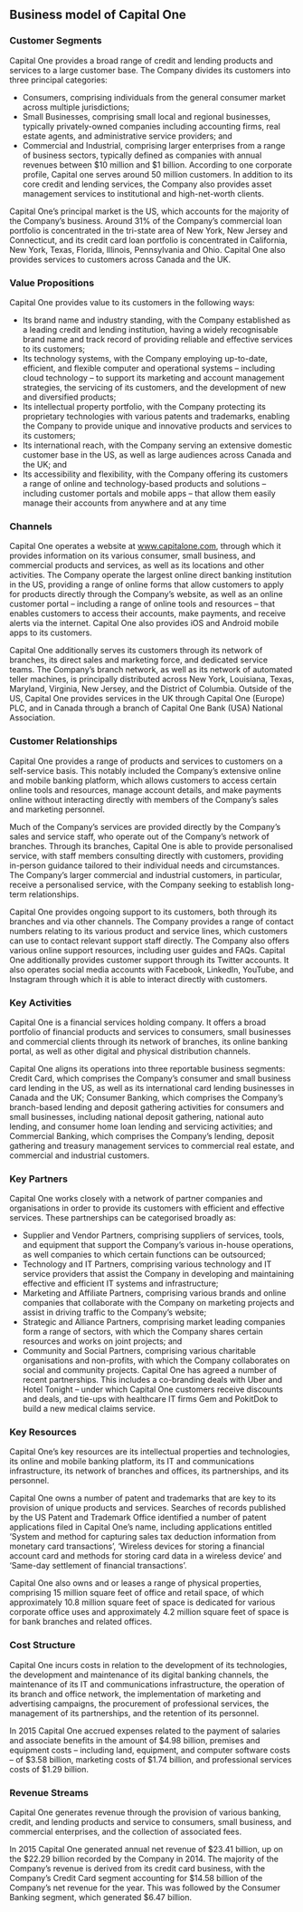 Business model of Capital One
-----------------------------

 ### Customer Segments

 Capital One provides a broad range of credit and lending products and services to a large customer base. The Company divides its customers into three principal categories:

  * Consumers, comprising individuals from the general consumer market across multiple jurisdictions;
 * Small Businesses, comprising small local and regional businesses, typically privately-owned companies including accounting firms, real estate agents, and administrative service providers; and
 * Commercial and Industrial, comprising larger enterprises from a range of business sectors, typically defined as companies with annual revenues between $10 million and $1 billion.
  According to one corporate profile, Capital one serves around 50 million customers. In addition to its core credit and lending services, the Company also provides asset management services to institutional and high-net-worth clients.

 Capital One’s principal market is the US, which accounts for the majority of the Company’s business. Around 31% of the Company’s commercial loan portfolio is concentrated in the tri-state area of New York, New Jersey and Connecticut, and its credit card loan portfolio is concentrated in California, New York, Texas, Florida, Illinois, Pennsylvania and Ohio. Capital One also provides services to customers across Canada and the UK.

 ### Value Propositions

 Capital One provides value to its customers in the following ways:

  * Its brand name and industry standing, with the Company established as a leading credit and lending institution, having a widely recognisable brand name and track record of providing reliable and effective services to its customers;
 * Its technology systems, with the Company employing up-to-date, efficient, and flexible computer and operational systems – including cloud technology – to support its marketing and account management strategies, the servicing of its customers, and the development of new and diversified products;
 * Its intellectual property portfolio, with the Company protecting its proprietary technologies with various patents and trademarks, enabling the Company to provide unique and innovative products and services to its customers;
 * Its international reach, with the Company serving an extensive domestic customer base in the US, as well as large audiences across Canada and the UK; and
 * Its accessibility and flexibility, with the Company offering its customers a range of online and technology-based products and solutions – including customer portals and mobile apps – that allow them easily manage their accounts from anywhere and at any time
  ### Channels

 Capital One operates a website at www.capitalone.com, through which it provides information on its various consumer, small business, and commercial products and services, as well as its locations and other activities. The Company operate the largest online direct banking institution in the US, providing a range of online forms that allow customers to apply for products directly through the Company’s website, as well as an online customer portal – including a range of online tools and resources – that enables customers to access their accounts, make payments, and receive alerts via the internet. Capital One also provides iOS and Android mobile apps to its customers.

 Capital One additionally serves its customers through its network of branches, its direct sales and marketing force, and dedicated service teams. The Company’s branch network, as well as its network of automated teller machines, is principally distributed across New York, Louisiana, Texas, Maryland, Virginia, New Jersey, and the District of Columbia. Outside of the US, Capital One provides services in the UK through Capital One (Europe) PLC, and in Canada through a branch of Capital One Bank (USA) National Association.

 ### Customer Relationships

 Capital One provides a range of products and services to customers on a self-service basis. This notably included the Company’s extensive online and mobile banking platform, which allows customers to access certain online tools and resources, manage account details, and make payments online without interacting directly with members of the Company’s sales and marketing personnel.

 Much of the Company’s services are provided directly by the Company’s sales and service staff, who operate out of the Company’s network of branches. Through its branches, Capital One is able to provide personalised service, with staff members consulting directly with customers, providing in-person guidance tailored to their individual needs and circumstances. The Company’s larger commercial and industrial customers, in particular, receive a personalised service, with the Company seeking to establish long-term relationships.

 Capital One provides ongoing support to its customers, both through its branches and via other channels. The Company provides a range of contact numbers relating to its various product and service lines, which customers can use to contact relevant support staff directly. The Company also offers various online support resources, including user guides and FAQs. Capital One additionally provides customer support through its Twitter accounts. It also operates social media accounts with Facebook, LinkedIn, YouTube, and Instagram through which it is able to interact directly with customers.

 ### Key Activities

 Capital One is a financial services holding company. It offers a broad portfolio of financial products and services to consumers, small businesses and commercial clients through its network of branches, its online banking portal, as well as other digital and physical distribution channels.

 Capital One aligns its operations into three reportable business segments: Credit Card, which comprises the Company’s consumer and small business card lending in the US, as well as its international card lending businesses in Canada and the UK; Consumer Banking, which comprises the Company’s branch-based lending and deposit gathering activities for consumers and small businesses, including national deposit gathering, national auto lending, and consumer home loan lending and servicing activities; and Commercial Banking, which comprises the Company’s lending, deposit gathering and treasury management services to commercial real estate, and commercial and industrial customers.

 ### Key Partners

 Capital One works closely with a network of partner companies and organisations in order to provide its customers with efficient and effective services. These partnerships can be categorised broadly as:

  * Supplier and Vendor Partners, comprising suppliers of services, tools, and equipment that support the Company’s various in-house operations, as well companies to which certain functions can be outsourced;
 * Technology and IT Partners, comprising various technology and IT service providers that assist the Company in developing and maintaining effective and efficient IT systems and infrastructure;
 * Marketing and Affiliate Partners, comprising various brands and online companies that collaborate with the Company on marketing projects and assist in driving traffic to the Company’s website;
 * Strategic and Alliance Partners, comprising market leading companies form a range of sectors, with which the Company shares certain resources and works on joint projects; and
 * Community and Social Partners, comprising various charitable organisations and non-profits, with which the Company collaborates on social and community projects.
  Capital One has agreed a number of recent partnerships. This includes a co-branding deals with Uber and Hotel Tonight – under which Capital One customers receive discounts and deals, and tie-ups with healthcare IT firms Gem and PokitDok to build a new medical claims service.

 ### Key Resources

 Capital One’s key resources are its intellectual properties and technologies, its online and mobile banking platform, its IT and communications infrastructure, its network of branches and offices, its partnerships, and its personnel.

 Capital One owns a number of patent and trademarks that are key to its provision of unique products and services. Searches of records published by the US Patent and Trademark Office identified a number of patent applications filed in Capital One’s name, including applications entitled ‘System and method for capturing sales tax deduction information from monetary card transactions’, ‘Wireless devices for storing a financial account card and methods for storing card data in a wireless device’ and ‘Same-day settlement of financial transactions’.

 Capital One also owns and or leases a range of physical properties, comprising 15 million square feet of office and retail space, of which approximately 10.8 million square feet of space is dedicated for various corporate office uses and approximately 4.2 million square feet of space is for bank branches and related offices.

 ### Cost Structure

 Capital One incurs costs in relation to the development of its technologies, the development and maintenance of its digital banking channels, the maintenance of its IT and communications infrastructure, the operation of its branch and office network, the implementation of marketing and advertising campaigns, the procurement of professional services, the management of its partnerships, and the retention of its personnel.

 In 2015 Capital One accrued expenses related to the payment of salaries and associate benefits in the amount of $4.98 billion, premises and equipment costs – including land, equipment, and computer software costs – of $3.58 billion, marketing costs of $1.74 billion, and professional services costs of $1.29 billion.

 ### Revenue Streams

 Capital One generates revenue through the provision of various banking, credit, and lending products and service to consumers, small business, and commercial enterprises, and the collection of associated fees.

 In 2015 Capital One generated annual net revenue of $23.41 billion, up on the $22.29 billion recorded by the Company in 2014. The majority of the Company’s revenue is derived from its credit card business, with the Company’s Credit Card segment accounting for $14.58 billion of the Company’s net revenue for the year. This was followed by the Consumer Banking segment, which generated $6.47 billion.